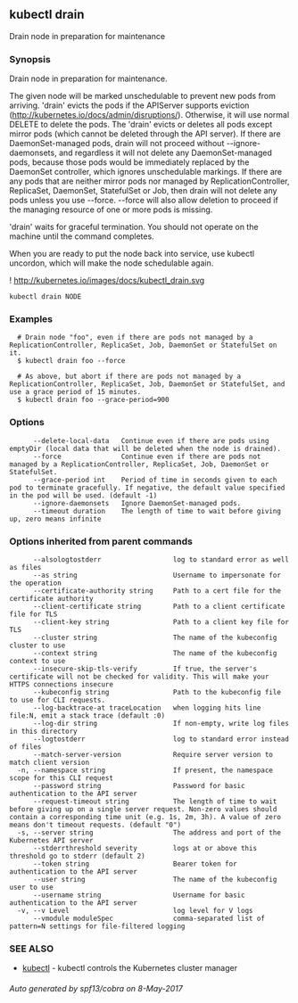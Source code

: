 ## kubectl drain

Drain node in preparation for maintenance

### Synopsis


Drain node in preparation for maintenance. 

The given node will be marked unschedulable to prevent new pods from arriving. 'drain' evicts the pods if the APIServer supports eviction (http://kubernetes.io/docs/admin/disruptions/). Otherwise, it will use normal DELETE to delete the pods. The 'drain' evicts or deletes all pods except mirror pods (which cannot be deleted through the API server).  If there are DaemonSet-managed pods, drain will not proceed without --ignore-daemonsets, and regardless it will not delete any DaemonSet-managed pods, because those pods would be immediately replaced by the DaemonSet controller, which ignores unschedulable markings.  If there are any pods that are neither mirror pods nor managed by ReplicationController, ReplicaSet, DaemonSet, StatefulSet or Job, then drain will not delete any pods unless you use --force.  --force will also allow deletion to proceed if the managing resource of one or more pods is missing. 

'drain' waits for graceful termination. You should not operate on the machine until the command completes. 

When you are ready to put the node back into service, use kubectl uncordon, which will make the node schedulable again. 

! http://kubernetes.io/images/docs/kubectl_drain.svg

```
kubectl drain NODE
```

### Examples

```
  # Drain node "foo", even if there are pods not managed by a ReplicationController, ReplicaSet, Job, DaemonSet or StatefulSet on it.
  $ kubectl drain foo --force
  
  # As above, but abort if there are pods not managed by a ReplicationController, ReplicaSet, Job, DaemonSet or StatefulSet, and use a grace period of 15 minutes.
  $ kubectl drain foo --grace-period=900
```

### Options

```
      --delete-local-data   Continue even if there are pods using emptyDir (local data that will be deleted when the node is drained).
      --force               Continue even if there are pods not managed by a ReplicationController, ReplicaSet, Job, DaemonSet or StatefulSet.
      --grace-period int    Period of time in seconds given to each pod to terminate gracefully. If negative, the default value specified in the pod will be used. (default -1)
      --ignore-daemonsets   Ignore DaemonSet-managed pods.
      --timeout duration    The length of time to wait before giving up, zero means infinite
```

### Options inherited from parent commands

```
      --alsologtostderr                  log to standard error as well as files
      --as string                        Username to impersonate for the operation
      --certificate-authority string     Path to a cert file for the certificate authority
      --client-certificate string        Path to a client certificate file for TLS
      --client-key string                Path to a client key file for TLS
      --cluster string                   The name of the kubeconfig cluster to use
      --context string                   The name of the kubeconfig context to use
      --insecure-skip-tls-verify         If true, the server's certificate will not be checked for validity. This will make your HTTPS connections insecure
      --kubeconfig string                Path to the kubeconfig file to use for CLI requests.
      --log-backtrace-at traceLocation   when logging hits line file:N, emit a stack trace (default :0)
      --log-dir string                   If non-empty, write log files in this directory
      --logtostderr                      log to standard error instead of files
      --match-server-version             Require server version to match client version
  -n, --namespace string                 If present, the namespace scope for this CLI request
      --password string                  Password for basic authentication to the API server
      --request-timeout string           The length of time to wait before giving up on a single server request. Non-zero values should contain a corresponding time unit (e.g. 1s, 2m, 3h). A value of zero means don't timeout requests. (default "0")
  -s, --server string                    The address and port of the Kubernetes API server
      --stderrthreshold severity         logs at or above this threshold go to stderr (default 2)
      --token string                     Bearer token for authentication to the API server
      --user string                      The name of the kubeconfig user to use
      --username string                  Username for basic authentication to the API server
  -v, --v Level                          log level for V logs
      --vmodule moduleSpec               comma-separated list of pattern=N settings for file-filtered logging
```

### SEE ALSO
* [kubectl](kubectl.md)	 - kubectl controls the Kubernetes cluster manager

###### Auto generated by spf13/cobra on 8-May-2017
